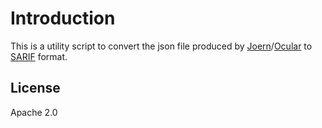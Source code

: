 # Introduction

This is a utility script to convert the json file produced by [Joern](https://joern.io)/[Ocular](https://www.shiftleft.io/ocular/) to [SARIF](https://sarifweb.azurewebsites.net/) format.

## License

Apache 2.0
